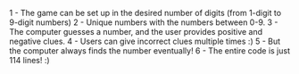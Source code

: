 1 - The game can be set up in the desired number of digits (from 1-digit to 9-digit numbers)
2 - Unique numbers with the numbers between 0-9.
3 - The computer guesses a number, and the user provides positive and negative clues.
4 - Users can give incorrect clues multiple times :)
5 - But the computer always finds the number eventually!
6 - The entire code is just 114 lines! :)
